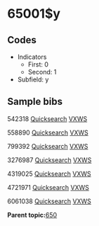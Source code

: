 # 65001$y

## Codes

-   Indicators
    -   First: 0
    -   Second: 1
-   Subfield: y

## Sample bibs

542318 [Quicksearch](https://search.library.yale.edu/catalog/542318) [VXWS](http://prodorbis.library.yale.edu:7014/vxws/GetHoldingsService?bibId=542318)

558890 [Quicksearch](https://search.library.yale.edu/catalog/558890) [VXWS](http://prodorbis.library.yale.edu:7014/vxws/GetHoldingsService?bibId=558890)

799392 [Quicksearch](https://search.library.yale.edu/catalog/799392) [VXWS](http://prodorbis.library.yale.edu:7014/vxws/GetHoldingsService?bibId=799392)

3276987 [Quicksearch](https://search.library.yale.edu/catalog/3276987) [VXWS](http://prodorbis.library.yale.edu:7014/vxws/GetHoldingsService?bibId=3276987)

4319025 [Quicksearch](https://search.library.yale.edu/catalog/4319025) [VXWS](http://prodorbis.library.yale.edu:7014/vxws/GetHoldingsService?bibId=4319025)

4721971 [Quicksearch](https://search.library.yale.edu/catalog/4721971) [VXWS](http://prodorbis.library.yale.edu:7014/vxws/GetHoldingsService?bibId=4721971)

6061038 [Quicksearch](https://search.library.yale.edu/catalog/6061038) [VXWS](http://prodorbis.library.yale.edu:7014/vxws/GetHoldingsService?bibId=6061038)

**Parent topic:**[650](../../tags/650/650.md)

